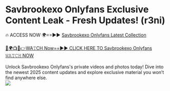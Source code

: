 # Savbrookexo Onlyfans Exclusive Content Leak - Fresh Updates! (r3ni)

🔥 ACCESS NOW 🌍==►► <a href="https://tinyurl.com/kvy9nzfs" rel="nofollow">Savbrookexo Onlyfans Latest Collection</a>
<br><br>
[🔴🌍📺📱👉WA𝚃CH Now==►► CLICK HERE TO Savbrookexo Onlyfans 𝚆𝙰𝚃𝙲𝙷 NOW](https://tinyurl.com/kvy9nzfs)
<br><br>
Unlock Savbrookexo Onlyfans's private videos and photos today! Dive into the newest 2025 content updates and explore exclusive material you won’t find anywhere else.
<br>
<a href="https://tinyurl.com/kvy9nzfs" rel="nofollow" data-target="animated-image.originalLink"><img src="https://camo.githubusercontent.com/8a4f000d20f83aca3bf7ec5f350d767afa0574a8a352519fd8cfa583a6f93a33/68747470733a2f2f692e696d6775722e636f6d2f644a486b345a712e676966" data-canonical-src="https://i.imgur.com/dJHk4Zq.gif" style="max-width: 100%; display: inline-block;" data-target="animated-image.originalImage"></a>
<br>
